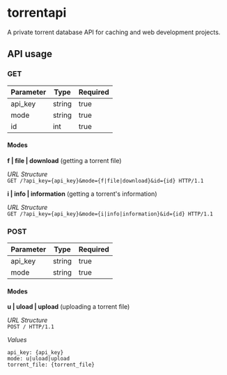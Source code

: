 # torrentapi

A private torrent database API for caching and web development projects.

## API usage

### GET

Parameter | Type   | Required
--------- | ------ | --------
api_key   | string | true
mode      | string | true
id        | int    | true

#### Modes
__f | file | download__ (getting a torrent file)

_URL Structure_  
`GET /?api_key={api_key}&mode={f|file|download}&id={id} HTTP/1.1`

__i | info | information__ (getting a torrent's information)

_URL Structure_  
`GET /?api_key={api_key}&mode={i|info|information}&id={id} HTTP/1.1`

### POST

Parameter | Type   | Required
--------- | ------ | --------
api_key   | string | true
mode      | string | true

#### Modes
__u | uload | upload__ (uploading a torrent file)

_URL Structure_  
`POST / HTTP/1.1`

_Values_
```
api_key: {api_key}
mode: u|uload|upload
torrent_file: {torrent_file}
```
